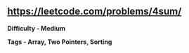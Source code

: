 ## https://leetcode.com/problems/4sum/

**Difficulty - Medium**

**Tags - Array, Two Pointers, Sorting**
